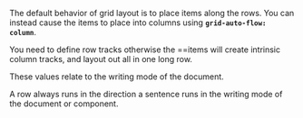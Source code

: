 The default behavior of grid layout is to place items along the rows. You can instead cause the items to place into columns using **`grid-auto-flow: column`**. 

You need to define row tracks otherwise the ==items will create intrinsic column tracks, and layout out all in one long row.

These values relate to the writing mode of the document. 

A row always runs in the direction a sentence runs in the writing mode of the document or component. 
